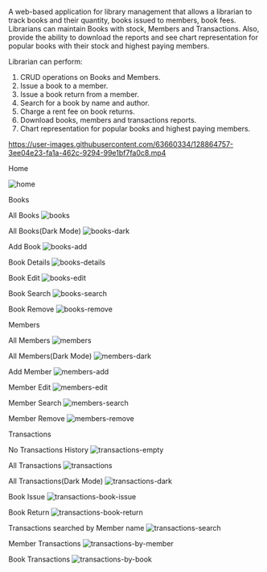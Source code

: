 A web-based application for library management that allows a librarian to track books and their quantity, books issued to members, book fees. Librarians can maintain Books with stock, Members and Transactions. Also, provide the ability to download the reports and see chart representation for popular books with their stock and highest paying members.

Librarian can perform:
1. CRUD operations on Books and Members.
2. Issue a book to a member.
3. Issue a book return from a member.
4. Search for a book by name and author.
5. Charge a rent fee on book returns.
6. Download books, members and transactions reports.
7. Chart representation for popular books and highest paying members.





https://user-images.githubusercontent.com/63660334/128864757-3ee04e23-fa1a-462c-9294-99e1bf7fa0c8.mp4

Home

![home](https://user-images.githubusercontent.com/63660334/128862878-f4ec3ddf-3355-4f56-9b5c-2162eccdd4f0.png)


Books

All Books
![books](https://user-images.githubusercontent.com/63660334/128862951-571dfb0c-ec37-4f7e-b27b-4269ecb88989.png)

All Books(Dark Mode)
![books-dark](https://user-images.githubusercontent.com/63660334/128863229-2eecf634-e64f-4961-b800-9377ef33e24d.png)

Add Book
![books-add](https://user-images.githubusercontent.com/63660334/128862990-efd7eb8a-3ce2-42f1-a9c4-35d756234282.png)

Book Details
![books-details](https://user-images.githubusercontent.com/63660334/128863029-63b4c2d5-8903-4409-a859-9950227f17c5.png)

Book Edit
![books-edit](https://user-images.githubusercontent.com/63660334/128863055-058dcc3c-0705-4317-8498-2e21551ed9e1.png)

Book Search
![books-search](https://user-images.githubusercontent.com/63660334/128863160-47da3ffb-368b-4b33-9d22-722a0a987733.png)

Book Remove
![books-remove](https://user-images.githubusercontent.com/63660334/128863112-c573fb59-dde7-4940-8f96-c3b725824e85.png)


Members

All Members
![members](https://user-images.githubusercontent.com/63660334/128863552-dda9730c-e0eb-4d4f-967e-eab2c784eb5c.png)

All Members(Dark Mode)
![members-dark](https://user-images.githubusercontent.com/63660334/128863572-734fed39-1d95-433b-9f36-50879b303e0b.png)

Add Member
![members-add](https://user-images.githubusercontent.com/63660334/128863601-ca1ffad2-ce3b-4c4d-b971-f6558cec8d57.png)

Member Edit
![members-edit](https://user-images.githubusercontent.com/63660334/128863615-3cc8cc7e-544e-4ce5-aa92-688f346bfc8c.png)

Member Search
![members-search](https://user-images.githubusercontent.com/63660334/128863629-70345bfe-c515-429f-85e8-79d9963b9725.png)

Member Remove
![members-remove](https://user-images.githubusercontent.com/63660334/128863642-70da87f6-fdbd-4f02-9a0c-aed3a33c4ca1.png)


Transactions

No Transactions History
![transactions-empty](https://user-images.githubusercontent.com/63660334/128864222-60beaece-edc7-497c-9ed8-e7ad761750e7.png)

All Transactions
![transactions](https://user-images.githubusercontent.com/63660334/128864263-843e2f5f-a45d-480b-9b9e-a74b933901a4.png)

All Transactions(Dark Mode)
![transactions-dark](https://user-images.githubusercontent.com/63660334/128864289-b23e673a-99a5-40da-87f7-4a51024b8a44.png)

Book Issue
![transactions-book-issue](https://user-images.githubusercontent.com/63660334/128864311-f78ad0cf-798a-45b9-acdc-4a99f51d701b.png)

Book Return
![transactions-book-return](https://user-images.githubusercontent.com/63660334/128864320-6a769f77-b6bd-4a12-865e-af8b5b056742.png)

Transactions searched by Member name
![transactions-search](https://user-images.githubusercontent.com/63660334/128864348-88bb7420-da6e-4062-801d-6dead92f9111.png)

Member Transactions
![transactions-by-member](https://user-images.githubusercontent.com/63660334/128864364-d6e01ffb-e50b-4e6e-b6d5-7c7fcbcdc643.png)

Book Transactions
![transactions-by-book](https://user-images.githubusercontent.com/63660334/128864387-bd0a40e2-f6c7-48d9-bda1-c31b4a9c501e.png)
